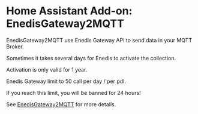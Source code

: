 # Home Assistant Add-on: EnedisGateway2MQTT

EnedisGateway2MQTT use Enedis Gateway API to send data in your MQTT Broker.

Sometimes it takes several days for Enedis to activate the collection.

Activation is only valid for 1 year.

Enedis Gateway limit to 50 call per day / per pdl.

If you reach this limit, you will be banned for 24 hours!

See [EnedisGateway2MQTT] for more details.

[EnedisGateway2MQTT]: https://github.com/m4dm4rtig4n/enedisgateway2mqtt